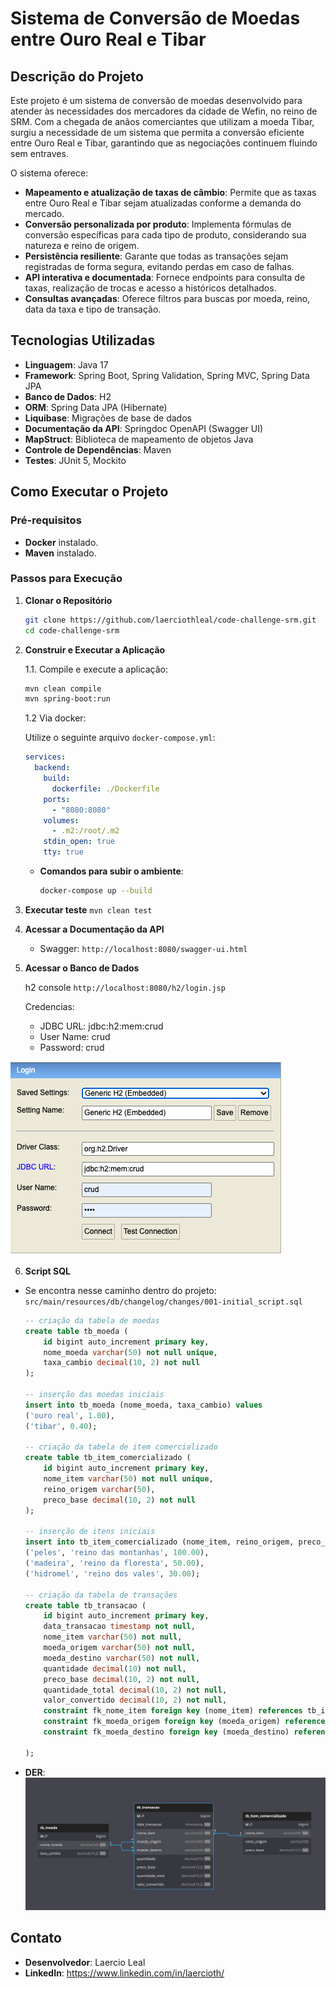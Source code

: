
# Sistema de Conversão de Moedas entre Ouro Real e Tibar

## Descrição do Projeto

Este projeto é um sistema de conversão de moedas desenvolvido para atender às necessidades dos mercadores da cidade de Wefin, no reino de SRM. Com a chegada de anãos comerciantes que utilizam a moeda Tibar, surgiu a necessidade de um sistema que permita a conversão eficiente entre Ouro Real e Tibar, garantindo que as negociações continuem fluindo sem entraves.

O sistema oferece:

- **Mapeamento e atualização de taxas de câmbio**: Permite que as taxas entre Ouro Real e Tibar sejam atualizadas conforme a demanda do mercado.
- **Conversão personalizada por produto**: Implementa fórmulas de conversão específicas para cada tipo de produto, considerando sua natureza e reino de origem.
- **Persistência resiliente**: Garante que todas as transações sejam registradas de forma segura, evitando perdas em caso de falhas.
- **API interativa e documentada**: Fornece endpoints para consulta de taxas, realização de trocas e acesso a históricos detalhados.
- **Consultas avançadas**: Oferece filtros para buscas por moeda, reino, data da taxa e tipo de transação.

## Tecnologias Utilizadas

- **Linguagem**: Java 17
- **Framework**: Spring Boot, Spring Validation, Spring MVC, Spring Data JPA
- **Banco de Dados**: H2
- **ORM**: Spring Data JPA (Hibernate)
- **Liquibase**: Migrações de base de dados
- **Documentação da API**: Springdoc OpenAPI (Swagger UI)
- **MapStruct**: Biblioteca de mapeamento de objetos Java
- **Controle de Dependências**: Maven
- **Testes**: JUnit 5, Mockito

## Como Executar o Projeto

### Pré-requisitos

- **Docker** instalado.
- **Maven** instalado.

### Passos para Execução

1. **Clonar o Repositório**

   ```bash
   git clone https://github.com/laerciothleal/code-challenge-srm.git
   cd code-challenge-srm
   ```
   
2. **Construir e Executar a Aplicação**
   
   1.1. Compile e execute a aplicação:
   
   ```bash
   mvn clean compile
   mvn spring-boot:run
   ```

   1.2 Via docker:

   Utilize o seguinte arquivo `docker-compose.yml`:

   ```yaml
   services:
     backend:
       build:
         dockerfile: ./Dockerfile
       ports:
         - "8080:8080"
       volumes:
         - .m2:/root/.m2
       stdin_open: true
       tty: true
   ```
   - **Comandos para subir o ambiente**:
     ```bash
     docker-compose up --build
     ```
4. **Executar teste**
`mvn clean test`

5. **Acessar a Documentação da API**

   - Swagger: `http://localhost:8080/swagger-ui.html`

6. **Acessar o Banco de Dados**

   h2 console `http://localhost:8080/h2/login.jsp`

   Credencias:
      - JDBC URL:  jdbc:h2:mem:crud
     - User Name: crud
     - Password:  crud

![H2](h2.png)

6. **Script SQL**

- Se encontra nesse caminho dentro do projeto: `src/main/resources/db/changelog/changes/001-initial_script.sql`


   ```sql
   -- criação da tabela de moedas
   create table tb_moeda (
       id bigint auto_increment primary key,
       nome_moeda varchar(50) not null unique,
       taxa_cambio decimal(10, 2) not null
   );
   
   -- inserção das moedas iniciais
   insert into tb_moeda (nome_moeda, taxa_cambio) values
   ('ouro real', 1.00),
   ('tibar', 0.40);
   
   -- criação da tabela de item comercializado
   create table tb_item_comercializado (
       id bigint auto_increment primary key,
       nome_item varchar(50) not null unique,
       reino_origem varchar(50),
       preco_base decimal(10, 2) not null
   );
   
   -- inserção de itens iniciais
   insert into tb_item_comercializado (nome_item, reino_origem, preco_base) values
   ('peles', 'reino das montanhas', 100.00),
   ('madeira', 'reino da floresta', 50.00),
   ('hidromel', 'reino dos vales', 30.00);
   
   -- criação da tabela de transações
   create table tb_transacao (
       id bigint auto_increment primary key,
       data_transacao timestamp not null,
       nome_item varchar(50) not null,
       moeda_origem varchar(50) not null,
       moeda_destino varchar(50) not null,
       quantidade decimal(10) not null,
       preco_base decimal(10, 2) not null,
       quantidade_total decimal(10, 2) not null,
       valor_convertido decimal(10, 2) not null,
       constraint fk_nome_item foreign key (nome_item) references tb_item_comercializado(nome_item),
       constraint fk_moeda_origem foreign key (moeda_origem) references tb_moeda(nome_moeda),
       constraint fk_moeda_destino foreign key (moeda_destino) references tb_moeda(nome_moeda)
   
   );
   ```

- **DER**:
  ![DER](der.png)


## Contato

- **Desenvolvedor**: Laercio Leal
- **LinkedIn**: https://www.linkedin.com/in/laercioth/

